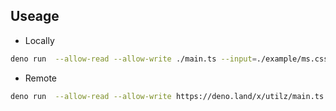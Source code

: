 


## Useage 

- Locally

```bash
deno run  --allow-read --allow-write ./main.ts --input=./example/ms.css
```

- Remote

```bash
deno run  --allow-read --allow-write https://deno.land/x/utilz/main.ts --input=./example/ms.css
```

